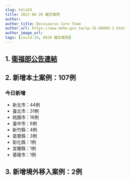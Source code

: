 ```yaml
---
slug: hola24
title: 2021-06-20 確診案例
author: 
author_title: Docusaurus Core Team
author_url: https://www.mohw.gov.tw/cp-16-60809-1.html
author_image_url: 
tags: [covid-19, 0620 確診案例]
---
```


## 1. [衛福部公告連結](https://www.cdc.gov.tw/Bulletin/Detail/8QrfZwt787Bjeoh31UZztg?typeid=9)

## 2. 新增本土案例：107例

### 今日新增
* 新北市：44例
* 臺北市：31例
* 桃園市：16例
* 臺中市：6例
* 新竹縣：4例
* 苗栗縣：3例
* 彰化縣：1例
* 宜蘭縣：1例
* 基隆市：1例

## 3. 新增境外移入案例：2例
